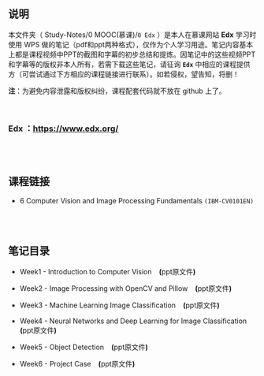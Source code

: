 ## 说明
本文件夹（ Study-Notes/0 MOOC(慕课)/`0 Edx` ）是本人在慕课网站 **Edx** 学习时使用 WPS 做的笔记（pdf和ppt两种格式），仅作为个人学习用途。笔记内容基本上都是课程视频中PPT的截图和字幕的初步总结和提炼。因笔记中的这些视频PPT和字幕等的版权非本人所有，若需下载这些笔记，请征询 **`Edx`** 中相应的课程提供方（可尝试通过下方相应的课程链接进行联系）。如若侵权，望告知，将删！

**注**：为避免内容泄露和版权纠纷，课程配套代码就不放在 github 上了。

<br>

### Edx ：https://www.edx.org/

<br>
<br>


## 课程链接
* 6 <a href="https://www.edx.org/course/computer-vision-and-image-processing-fundamentals" style="text-decoration:none">Computer Vision and Image Processing Fundamentals</a> `(IBM-CV0101EN)`

<br>
<br>

## 笔记目录
* <a href="https://abrachan.github.io/Study-Notes/0 MOOC(慕课)/0 Edx/6 Computer Vision and Image Processing Fundamentals (IBM-CV0101EN)/Week1 - Introduction to Computer Vision.pdf" style="text-decoration:none">Week1 - Introduction to Computer Vision</a> &ensp; **(**<a href="https://kdocs.cn/l/cnHDkSpDqR97" style="text-decoration:none">ppt原文件</a>**)**

* <a href="https://abrachan.github.io/Study-Notes/0 MOOC(慕课)/0 Edx/6 Computer Vision and Image Processing Fundamentals (IBM-CV0101EN)/Week2 - Image Processing with OpenCV and Pillow.pdf" style="text-decoration:none">Week2 - Image Processing with OpenCV and Pillow</a> &ensp; **(**<a href="https://kdocs.cn/l/cpli7dWYSbYt" style="text-decoration:none">ppt原文件</a>**)**

* <a href="https://abrachan.github.io/Study-Notes/0 MOOC(慕课)/0 Edx/6 Computer Vision and Image Processing Fundamentals (IBM-CV0101EN)/Week3 - Machine Learning Image Classification.pdf" style="text-decoration:none">Week3 - Machine Learning Image Classification</a> &ensp; **(**<a href="https://kdocs.cn/l/ckrXMJ2Fwdub" style="text-decoration:none">ppt原文件</a>**)**

* <a href="https://abrachan.github.io/Study-Notes/0 MOOC(慕课)/0 Edx/6 Computer Vision and Image Processing Fundamentals (IBM-CV0101EN)/Week4 - Neural Networks and Deep Learning for Image Classification.pdf" style="text-decoration:none">Week4 - Neural Networks and Deep Learning for Image Classification</a> &ensp; **(**<a href="https://kdocs.cn/l/ceBLZXTrIVtT" style="text-decoration:none">ppt原文件</a>**)**

* <a href="https://abrachan.github.io/Study-Notes/0 MOOC(慕课)/0 Edx/6 Computer Vision and Image Processing Fundamentals (IBM-CV0101EN)/Week5 - Object Detection.pdf" style="text-decoration:none">Week5 - Object Detection</a> &ensp; **(**<a href="https://kdocs.cn/l/cqTIRmfIEPlZ" style="text-decoration:none">ppt原文件</a>**)**

* <a href="https://abrachan.github.io/Study-Notes/0 MOOC(慕课)/0 Edx/6 Computer Vision and Image Processing Fundamentals (IBM-CV0101EN)/Week6 - Project Case.pdf" style="text-decoration:none">Week6 - Project Case</a> &ensp; **(**<a href="https://kdocs.cn/l/ciTQZkutIS27" style="text-decoration:none">ppt原文件</a>**)**